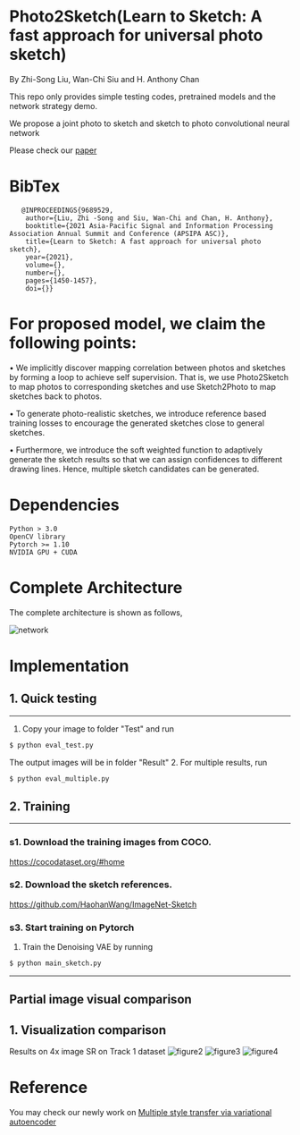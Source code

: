 # Photo2Sketch(Learn to Sketch: A fast approach for universal photo sketch)

By Zhi-Song Liu, Wan-Chi Siu and H. Anthony Chan

This repo only provides simple testing codes, pretrained models and the network strategy demo.

We propose a joint photo to sketch and sketch to photo convolutional neural network

Please check our [paper](https://ieeexplore.ieee.org/document/9689529)

# BibTex

       @INPROCEEDINGS{9689529,
        author={Liu, Zhi -Song and Siu, Wan-Chi and Chan, H. Anthony},
        booktitle={2021 Asia-Pacific Signal and Information Processing Association Annual Summit and Conference (APSIPA ASC)}, 
        title={Learn to Sketch: A fast approach for universal photo sketch}, 
        year={2021},
        volume={},
        number={},
        pages={1450-1457},
        doi={}}
        
# For proposed model, we claim the following points:

• We implicitly discover mapping correlation between photos and sketches by forming a loop to achieve self supervision. That is, we use Photo2Sketch to map photos to corresponding sketches and use Sketch2Photo to map sketches back to photos.

• To generate photo-realistic sketches, we introduce reference based training losses to encourage the generated sketches close to general sketches.

• Furthermore, we introduce the soft weighted function to adaptively generate the sketch results so that we can assign confidences to different drawing lines. Hence, multiple sketch candidates can be generated.

# Dependencies
    Python > 3.0
    OpenCV library
    Pytorch >= 1.10
    NVIDIA GPU + CUDA

# Complete Architecture
The complete architecture is shown as follows,

![network](/figure/figure1.png)

# Implementation
## 1. Quick testing
---------------------------------------
1. Copy your image to folder "Test" and run 
```sh
$ python eval_test.py
```
The output images will be in folder "Result"
2. For multiple results, run
```sh
$ python eval_multiple.py
```

## 2. Training
---------------------------
### s1. Download the training images from COCO.
    
https://cocodataset.org/#home

### s2. Download the sketch references.
https://github.com/HaohanWang/ImageNet-Sketch

   
### s3. Start training on Pytorch
1. Train the Denoising VAE by running
```sh
$ python main_sketch.py
```

---------------------------

## Partial image visual comparison

## 1. Visualization comparison
Results on 4x image SR on Track 1 dataset
![figure2](/figure/figure2.png)
![figure3](/figure/figure3.png)
![figure4](/figure/figure4.png)


# Reference
You may check our newly work on [Multiple style transfer via variational autoencoder](https://github.com/Holmes-Alan/ST-VAE)

